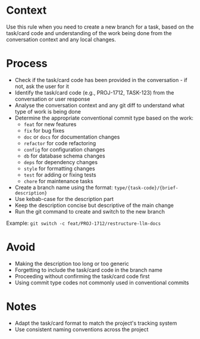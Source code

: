 # Context

Use this rule when you need to create a new branch for a task, based on the task/card code and understanding of the work being done from the conversation context and any local changes.

# Process

- Check if the task/card code has been provided in the conversation - if not, ask the user for it
- Identify the task/card code (e.g., PROJ-1712, TASK-123) from the conversation or user response
- Analyse the conversation context and any git diff to understand what type of work is being done
- Determine the appropriate conventional commit type based on the work:
  - `feat` for new features
  - `fix` for bug fixes
  - `doc` or `docs` for documentation changes
  - `refactor` for code refactoring
  - `config` for configuration changes
  - `db` for database schema changes
  - `deps` for dependency changes
  - `style` for formatting changes
  - `test` for adding or fixing tests
  - `chore` for maintenance tasks
- Create a branch name using the format: `type/{task-code}/{brief-description}`
- Use kebab-case for the description part
- Keep the description concise but descriptive of the main change
- Run the git command to create and switch to the new branch

Example: `git switch -c feat/PROJ-1712/restructure-llm-docs`

# Avoid

- Making the description too long or too generic
- Forgetting to include the task/card code in the branch name
- Proceeding without confirming the task/card code first
- Using commit type codes not commonly used in conventional commits

# Notes

- Adapt the task/card format to match the project's tracking system
- Use consistent naming conventions across the project
